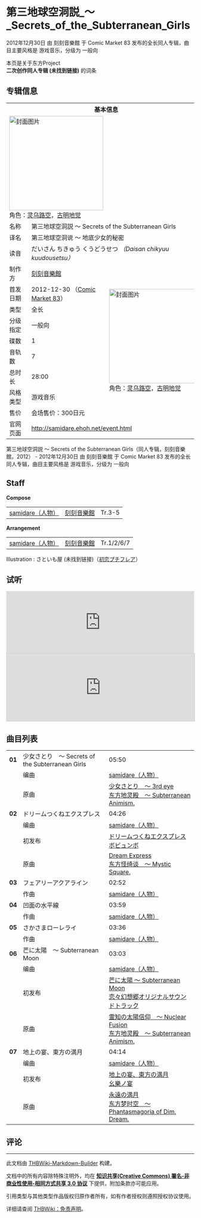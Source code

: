 # 第三地球空洞説_～_Secrets_of_the_Subterranean_Girls

<!-- source html: G:\repos\THBWiki-Markdown-Builder\THBWikiMarkdown\Temp\main\5\58\ns0%3A%E7%AC%AC%E4%B8%89%E5%9C%B0%E7%90%83%E7%A9%BA%E6%B4%9E%E8%AA%AC_%EF%BD%9E_Secrets_of_the_Subterranean_Girls.html -->

2012年12月30日 由 刻刻音樂館 于 Comic Market 83 发布的全长同人专辑，曲目主要风格是 游戏音乐，分级为 一般向

本页是关于东方Project  
 **二次创作同人专辑 (未找到链接)** 的词条
## 专辑信息

<table><tbody><tr><th colspan="3">基本信息</th></tr><tr><td class="cover-artwork-mobile" colspan="2"><a href="./文件-第三地球空洞説_～_Secrets_of_the_Subterranean_Girls封面.jpg.md" class="image" title="封面图片"><img alt="封面图片" src="https://upload.thwiki.cc/thumb/4/40/%E7%AC%AC%E4%B8%89%E5%9C%B0%E7%90%83%E7%A9%BA%E6%B4%9E%E8%AA%AC_%EF%BD%9E_Secrets_of_the_Subterranean_Girls%E5%B0%81%E9%9D%A2.jpg/252px-%E7%AC%AC%E4%B8%89%E5%9C%B0%E7%90%83%E7%A9%BA%E6%B4%9E%E8%AA%AC_%EF%BD%9E_Secrets_of_the_Subterranean_Girls%E5%B0%81%E9%9D%A2.jpg" decoding="async" loading="lazy" width="252" height="252" srcset="https://upload.thwiki.cc/thumb/4/40/%E7%AC%AC%E4%B8%89%E5%9C%B0%E7%90%83%E7%A9%BA%E6%B4%9E%E8%AA%AC_%EF%BD%9E_Secrets_of_the_Subterranean_Girls%E5%B0%81%E9%9D%A2.jpg/378px-%E7%AC%AC%E4%B8%89%E5%9C%B0%E7%90%83%E7%A9%BA%E6%B4%9E%E8%AA%AC_%EF%BD%9E_Secrets_of_the_Subterranean_Girls%E5%B0%81%E9%9D%A2.jpg 1.5x, https://upload.thwiki.cc/4/40/%E7%AC%AC%E4%B8%89%E5%9C%B0%E7%90%83%E7%A9%BA%E6%B4%9E%E8%AA%AC_%EF%BD%9E_Secrets_of_the_Subterranean_Girls%E5%B0%81%E9%9D%A2.jpg 2x" data-file-width="468" data-file-height="468"></a><div class="cover-char">角色：<a href="./灵乌路空.md" title="灵乌路空">灵乌路空</a>，<a href="./古明地觉.md" title="古明地觉">古明地觉</a></div></td>
</tr><tr><td class="label">名称</td><td colspan="2"> 第三地球空洞説 ～ Secrets of the Subterranean Girls </td></tr><tr><td class="label">译名</td><td colspan="2"> 第三地球空洞说 ～ 地底少女的秘密 </td></tr><tr><td class="label">读音</td><td colspan="2"> だいさん ちきゅう くうどうせつ <i>（Daisan chikyuu kuudousetsu）</i> </td></tr><tr><td class="label">制作方</td><td><a href="./刻刻音樂館.md" title="刻刻音樂館">刻刻音樂館</a></td><td class="cover-artwork" rowspan="9" style="min-width:252px;"><a href="./文件-第三地球空洞説_～_Secrets_of_the_Subterranean_Girls封面.jpg.md" class="image" title="封面图片"><img alt="封面图片" src="https://upload.thwiki.cc/thumb/4/40/%E7%AC%AC%E4%B8%89%E5%9C%B0%E7%90%83%E7%A9%BA%E6%B4%9E%E8%AA%AC_%EF%BD%9E_Secrets_of_the_Subterranean_Girls%E5%B0%81%E9%9D%A2.jpg/252px-%E7%AC%AC%E4%B8%89%E5%9C%B0%E7%90%83%E7%A9%BA%E6%B4%9E%E8%AA%AC_%EF%BD%9E_Secrets_of_the_Subterranean_Girls%E5%B0%81%E9%9D%A2.jpg" decoding="async" loading="lazy" width="252" height="252" srcset="https://upload.thwiki.cc/thumb/4/40/%E7%AC%AC%E4%B8%89%E5%9C%B0%E7%90%83%E7%A9%BA%E6%B4%9E%E8%AA%AC_%EF%BD%9E_Secrets_of_the_Subterranean_Girls%E5%B0%81%E9%9D%A2.jpg/378px-%E7%AC%AC%E4%B8%89%E5%9C%B0%E7%90%83%E7%A9%BA%E6%B4%9E%E8%AA%AC_%EF%BD%9E_Secrets_of_the_Subterranean_Girls%E5%B0%81%E9%9D%A2.jpg 1.5x, https://upload.thwiki.cc/4/40/%E7%AC%AC%E4%B8%89%E5%9C%B0%E7%90%83%E7%A9%BA%E6%B4%9E%E8%AA%AC_%EF%BD%9E_Secrets_of_the_Subterranean_Girls%E5%B0%81%E9%9D%A2.jpg 2x" data-file-width="468" data-file-height="468"></a><div class="cover-char">角色：<a href="./灵乌路空.md" title="灵乌路空">灵乌路空</a>，<a href="./古明地觉.md" title="古明地觉">古明地觉</a></div></td>
</tr><tr><td class="label">首发日期</td><td>2012-12-30&#160;（<a href="/展会作品列表?e=Comic+Market%2383">Comic Market 83</a>）</td></tr><tr><td class="label">类型</td><td>全长</td></tr><tr><td class="label">分级指定</td><td>一般向</td></tr><tr><td class="label">碟数</td><td>1</td></tr><tr><td class="label">音轨数</td><td>7</td></tr><tr><td class="label">总时长</td><td>28:00</td></tr><tr><td class="label">风格类型</td><td>游戏音乐</td></tr><tr><td class="label">售价</td><td>会场售价：300日元</td></tr>
<tr><td class="label">官网页面</td><td colspan="2"><a rel="nofollow" class="external free" href="http://samidare.ehoh.net/event.html">http://samidare.ehoh.net/event.html</a></td></tr></tbody></table>

第三地球空洞説 ～ Secrets of the Subterranean Girls（同人专辑，刻刻音樂館，2012） - 2012年12月30日 由 刻刻音樂館 于 Comic Market 83 发布的全长同人专辑，曲目主要风格是 游戏音乐，分级为 一般向
## Staff
  
 **Compose**   

<table><tbody><tr><td><a href="./samidare（人物）.md" title="samidare（人物）">samidare（人物）</a></td><td><a href="./刻刻音樂館.md" title="刻刻音樂館">刻刻音樂館</a></td><td>Tr.3-5</td></tr></tbody></table>

  
 **Arrangement**   

<table><tbody><tr><td><a href="./samidare（人物）.md" title="samidare（人物）">samidare（人物）</a></td><td><a href="./刻刻音樂館.md" title="刻刻音樂館">刻刻音樂館</a></td><td>Tr.1/2/6/7</td></tr></tbody></table>


Illustration
: さといも屋 (未找到链接)（[初恋プチフレア](./初恋プチフレア.md)）

## 试听
  
<iframe width="100%" height="166" scrolling="no" frameborder="no" src="https://w.soundcloud.com/player/?url=https%3A//api.soundcloud.com/tracks/61658902&amp;color=ff5500&amp;auto_play=false&amp;hide_related=false&amp;show_comments=true&amp;show_user=true&amp;show_reposts=false&amp;visual=false"></iframe>

<iframe width="100%" height="180" src="https://ext.nicovideo.jp/thumb/sm19698106" scrolling="no" style="border:solid 1px #CCC;" frameborder="0"><a href="http://www.nicovideo.jp/watch/sm19698106">,</a></iframe>

  

## 曲目列表

<table><tbody><tr><td id="1" class="infoYD"><b>01</b></td><td id="少女さとり_～_Secrets_of_the_Subterranean_Girls" colspan="2" class="title">少女さとり　～ Secrets of the Subterranean Girls<span class="thcsearchlinks"><a rel="nofollow" class="external text" href="https://cd.thwiki.cc?arrange=samidare（人物）&amp;ogmusic=少女さとり　～ 3rd eye&amp;fromwiki=第三地球空洞説_～_Secrets_of_the_Subterranean_Girls"><span title="搜索相似同人曲"></span></a></span></td><td class="time">05:50</td></tr><tr><td class="left"></td><td class="label">编曲</td><td class="text" colspan="2"><a href="./samidare（人物）.md" title="samidare（人物）">samidare（人物）</a><span class="thcsearchlinks"><a rel="nofollow" class="external text" href="https://cd.thwiki.cc?arrange=，samidare（人物）&amp;fromwiki=第三地球空洞説_～_Secrets_of_the_Subterranean_Girls"><span></span></a></span></td></tr><tr><td class="left"></td><td class="label">原曲</td><td class="text" colspan="2"><span class="thcsearchlinks"><a rel="nofollow" class="external text" href="https://cd.thwiki.cc?ogmusic=少女さとり　～ 3rd eye&amp;fromwiki=第三地球空洞説_～_Secrets_of_the_Subterranean_Girls"><span></span></a></span><div class="ogmusic"><a href="/%E5%B0%91%E5%A5%B3%E3%81%95%E3%81%A8%E3%82%8A_%EF%BD%9E_3rd_eye" class="mw-redirect" title="少女さとり ～ 3rd eye">少女さとり　～ 3rd eye</a></div><div class="source"><a href="/%E4%B8%9C%E6%96%B9%E5%9C%B0%E7%81%B5%E6%AE%BF_%EF%BD%9E_Subterranean_Animism." class="mw-redirect" title="东方地灵殿 ～ Subterranean Animism.">东方地灵殿　～ Subterranean Animism.</a></div></td></tr>
<tr><td id="2" class="infoYD"><b>02</b></td><td id="ドリームつくねエクスプレス" colspan="2" class="title">ドリームつくねエクスプレス<span class="thcsearchlinks"><a rel="nofollow" class="external text" href="https://cd.thwiki.cc?arrange=samidare（人物）&amp;ogmusic=Dream Express&amp;fromwiki=第三地球空洞説_～_Secrets_of_the_Subterranean_Girls"><span title="搜索相似同人曲"></span></a></span></td><td class="time">04:26</td></tr><tr><td class="left"></td><td class="label">编曲</td><td class="text" colspan="2"><a href="./samidare（人物）.md" title="samidare（人物）">samidare（人物）</a><span class="thcsearchlinks"><a rel="nofollow" class="external text" href="https://cd.thwiki.cc?arrange=，samidare（人物）&amp;fromwiki=第三地球空洞説_～_Secrets_of_the_Subterranean_Girls"><span></span></a></span></td></tr><tr><td class="left"></td><td class="label">初发布</td><td class="text" colspan="2"><a href="/%E3%83%9C%E3%83%93%E3%83%A5%E3%83%B3%E3%83%9C#2" title="ボビュンボ">ドリームつくねエクスプレス</a><div class="source"><a href="./ボビュンボ.md" title="ボビュンボ">ボビュンボ</a></div></td></tr><tr><td class="left"></td><td class="label">原曲</td><td class="text" colspan="2"><span class="thcsearchlinks"><a rel="nofollow" class="external text" href="https://cd.thwiki.cc?ogmusic=Dream Express&amp;fromwiki=第三地球空洞説_～_Secrets_of_the_Subterranean_Girls"><span></span></a></span><div class="ogmusic"><a href="./Dream_Express.md" title="Dream Express">Dream Express</a></div><div class="source"><a href="/%E4%B8%9C%E6%96%B9%E6%80%AA%E7%BB%AE%E8%B0%88_%EF%BD%9E_Mystic_Square." class="mw-redirect" title="东方怪绮谈 ～ Mystic Square.">东方怪绮谈　～ Mystic Square.</a></div></td></tr>
<tr><td id="3" class="infoYL"><b>03</b></td><td id="フェアリーアクアライン" colspan="2" class="title">フェアリーアクアライン<span class="thcsearchlinks"><a rel="nofollow" class="external text" href="https://cd.thwiki.cc?arrange=samidare（人物）&amp;fromwiki=第三地球空洞説_～_Secrets_of_the_Subterranean_Girls"><span title="搜索相似同人曲"></span></a></span></td><td class="time">02:52</td></tr><tr><td class="left"></td><td class="label">作曲</td><td class="text" colspan="2"><a href="./samidare（人物）.md" title="samidare（人物）">samidare（人物）</a><span class="thcsearchlinks"><a rel="nofollow" class="external text" href="https://cd.thwiki.cc?arrange=，samidare（人物）&amp;fromwiki=第三地球空洞説_～_Secrets_of_the_Subterranean_Girls"><span></span></a></span></td></tr>
<tr><td id="4" class="infoYL"><b>04</b></td><td id="凹面の水平線" colspan="2" class="title">凹面の水平線<span class="thcsearchlinks"><a rel="nofollow" class="external text" href="https://cd.thwiki.cc?arrange=samidare（人物）&amp;fromwiki=第三地球空洞説_～_Secrets_of_the_Subterranean_Girls"><span title="搜索相似同人曲"></span></a></span></td><td class="time">03:59</td></tr><tr><td class="left"></td><td class="label">作曲</td><td class="text" colspan="2"><a href="./samidare（人物）.md" title="samidare（人物）">samidare（人物）</a><span class="thcsearchlinks"><a rel="nofollow" class="external text" href="https://cd.thwiki.cc?arrange=，samidare（人物）&amp;fromwiki=第三地球空洞説_～_Secrets_of_the_Subterranean_Girls"><span></span></a></span></td></tr>
<tr><td id="5" class="infoYL"><b>05</b></td><td id="さかさまローレライ" colspan="2" class="title">さかさまローレライ<span class="thcsearchlinks"><a rel="nofollow" class="external text" href="https://cd.thwiki.cc?arrange=samidare（人物）&amp;fromwiki=第三地球空洞説_～_Secrets_of_the_Subterranean_Girls"><span title="搜索相似同人曲"></span></a></span></td><td class="time">03:36</td></tr><tr><td class="left"></td><td class="label">作曲</td><td class="text" colspan="2"><a href="./samidare（人物）.md" title="samidare（人物）">samidare（人物）</a><span class="thcsearchlinks"><a rel="nofollow" class="external text" href="https://cd.thwiki.cc?arrange=，samidare（人物）&amp;fromwiki=第三地球空洞説_～_Secrets_of_the_Subterranean_Girls"><span></span></a></span></td></tr>
<tr><td id="6" class="infoYD"><b>06</b></td><td id="芒に太陽_～_Subterranean_Moon" colspan="2" class="title">芒に太陽　～ Subterranean Moon<span class="thcsearchlinks"><a rel="nofollow" class="external text" href="https://cd.thwiki.cc?arrange=samidare（人物）&amp;ogmusic=霊知の太陽信仰　～ Nuclear Fusion&amp;fromwiki=第三地球空洞説_～_Secrets_of_the_Subterranean_Girls"><span title="搜索相似同人曲"></span></a></span></td><td class="time">03:03</td></tr><tr><td class="left"></td><td class="label">编曲</td><td class="text" colspan="2"><a href="./samidare（人物）.md" title="samidare（人物）">samidare（人物）</a><span class="thcsearchlinks"><a rel="nofollow" class="external text" href="https://cd.thwiki.cc?arrange=，samidare（人物）&amp;fromwiki=第三地球空洞説_～_Secrets_of_the_Subterranean_Girls"><span></span></a></span></td></tr><tr><td class="left"></td><td class="label">初发布</td><td class="text" colspan="2"><a href="/%E6%81%8B%E3%80%85%E5%B9%BB%E6%83%B3%E9%83%B7%E3%82%AA%E3%83%AA%E3%82%B8%E3%83%8A%E3%83%AB%E3%82%B5%E3%82%A6%E3%83%B3%E3%83%89%E3%83%88%E3%83%A9%E3%83%83%E3%82%AF#31" title="恋々幻想郷オリジナルサウンドトラック">芒に太陽 ～ Subterranean Moon</a><div class="source"><a href="./恋々幻想郷オリジナルサウンドトラック.md" title="恋々幻想郷オリジナルサウンドトラック">恋々幻想郷オリジナルサウンドトラック</a></div></td></tr><tr><td class="left"></td><td class="label">原曲</td><td class="text" colspan="2"><span class="thcsearchlinks"><a rel="nofollow" class="external text" href="https://cd.thwiki.cc?ogmusic=霊知の太陽信仰　～ Nuclear Fusion&amp;fromwiki=第三地球空洞説_～_Secrets_of_the_Subterranean_Girls"><span></span></a></span><div class="ogmusic"><a href="/%E9%9C%8A%E7%9F%A5%E3%81%AE%E5%A4%AA%E9%99%BD%E4%BF%A1%E4%BB%B0_%EF%BD%9E_Nuclear_Fusion" class="mw-redirect" title="霊知の太陽信仰 ～ Nuclear Fusion">霊知の太陽信仰　～ Nuclear Fusion</a></div><div class="source"><a href="/%E4%B8%9C%E6%96%B9%E5%9C%B0%E7%81%B5%E6%AE%BF_%EF%BD%9E_Subterranean_Animism." class="mw-redirect" title="东方地灵殿 ～ Subterranean Animism.">东方地灵殿　～ Subterranean Animism.</a></div></td></tr>
<tr><td id="7" class="infoYD"><b>07</b></td><td id="地上の宴、東方の満月" colspan="2" class="title">地上の宴、東方の満月<span class="thcsearchlinks"><a rel="nofollow" class="external text" href="https://cd.thwiki.cc?arrange=samidare（人物）&amp;ogmusic=永遠の満月&amp;fromwiki=第三地球空洞説_～_Secrets_of_the_Subterranean_Girls"><span title="搜索相似同人曲"></span></a></span></td><td class="time">04:14</td></tr><tr><td class="left"></td><td class="label">编曲</td><td class="text" colspan="2"><a href="./samidare（人物）.md" title="samidare（人物）">samidare（人物）</a><span class="thcsearchlinks"><a rel="nofollow" class="external text" href="https://cd.thwiki.cc?arrange=，samidare（人物）&amp;fromwiki=第三地球空洞説_～_Secrets_of_the_Subterranean_Girls"><span></span></a></span></td></tr><tr><td class="left"></td><td class="label">初发布</td><td class="text" colspan="2"><a href="/%E5%B9%BA%E6%A8%82%E3%83%8E%E5%AE%B4#11" title="幺樂ノ宴">地上の宴、東方の満月</a><div class="source"><a href="./幺樂ノ宴.md" title="幺樂ノ宴">幺樂ノ宴</a></div></td></tr><tr><td class="left"></td><td class="label">原曲</td><td class="text" colspan="2"><span class="thcsearchlinks"><a rel="nofollow" class="external text" href="https://cd.thwiki.cc?ogmusic=永遠の満月&amp;fromwiki=第三地球空洞説_～_Secrets_of_the_Subterranean_Girls"><span></span></a></span><div class="ogmusic"><a href="/%E6%B0%B8%E9%81%A0%E3%81%AE%E6%BA%80%E6%9C%88" class="mw-redirect" title="永遠の満月">永遠の満月</a></div><div class="source"><a href="/%E4%B8%9C%E6%96%B9%E6%A2%A6%E6%97%B6%E7%A9%BA_%EF%BD%9E_Phantasmagoria_of_Dim._Dream." class="mw-redirect" title="东方梦时空 ～ Phantasmagoria of Dim. Dream.">东方梦时空　～ Phantasmagoria of Dim. Dream.</a></div></td></tr></tbody></table>


## 评论




---

此文档由 [THBWiki-Markdown-Builder](https://github.com/Delsin-Yu/THBWiki-Markdown-Builder) 构建。

文档中的所有内容除特殊注明外，均在 [**知识共享(Creative Commons) 署名-非商业性使用-相同方式共享 3.0 协议**](https://creativecommons.org/licenses/by-sa/3.0/deed.zh-hans) 下提供，附加条款亦可能应用。

引用类型与其他类型作品版权归原作者所有，如有作者授权则遵照授权协议使用。

详细请查阅 [THBWiki：免责声明](https://thbwiki.cc/THBWiki:%E5%85%8D%E8%B4%A3%E5%A3%B0%E6%98%8E)。

